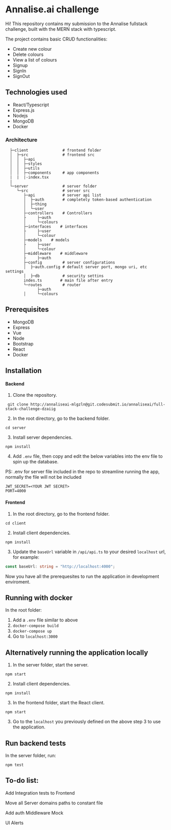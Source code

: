 # Annalise.ai challenge

Hi! This repository contains my submission to the Annalise fullstack challenge, built with the MERN stack with typescript.  

The project contains basic CRUD functionalities:
-   Create new colour
-   Delete colours
-   View a list of colours
-   Signup
-   SignIn
-   SignOut

## Technologies used
- React/Typescript
- Express.js
- Nodejs
- MongoDB
- Docker

### Architecture

      ├─client               # frontend folder
      │  ├─src               # frontend src
      │  │  ├─api
      │  │  ├─styles
      │  │  ├─utils
      │  │  ├─components     # app components
      |  |  |-index.tsx
      |
      └─server               # server folder
         └─src               # server src
            ├─api            # server api list
            │  ├─auth        # completely token-based authentication
            │  ├─thing
            │  └─user
            ├─controllers    # Controllers
            ├     ├─auth
            │     └─colours
            ├─interfaces    # interfaces
            ├     ├─user
            │     └─colour
            ├─models    # models
            ├     ├─user
            │     └─colour
            ├─middleware    # middleware
            ├     ├─auth
            ├─config         # server configurations
            │  ├─auth.config # default server port, mongo uri, etc settings
            │  ├─db          # security settins
            indes.ts        # main file after entry
            └─routes         # router
                  ├─auth
            │     └─colours


      

## Prerequisites

- MongoDB
- Express 
- Vue
- Node
- Bootstrap
- React
- Docker

## Installation

#### Backend

1. Clone the repository.

```
 git clone http://annaliseai-mlgzln@git.codesubmit.io/annaliseai/full-stack-challenge-dzaiig
```

2. In the root directory, go to the backend folder.

```
cd server
```

3. Install server dependencies.

```
npm install
```

4. Add `.env` file, then copy and edit the below variables into the env file to spin up the database.

PS: .env for server file included in the repo to streamline running the app, normally the file will not be included

```
JWT_SECRET=<YOUR JWT SECRET>
PORT=4000
```

#### Frontend

1. In the root directory, go to the frontend folder.

```
cd client
```

2. Install client dependencies.

```
npm install
```

3. Update the `baseUrl` variable in `/api/api.ts` to your desired `localhost` url, for example:

```typescript
const baseUrl: string = "http://localhost:4000";
```

Now you have all the prerequesites to run the application in development enviroment.


## Running with docker
In the root folder:
1. Add a ```.env``` file similar to above
2. ```docker-compose build```
3. ```docker-compose up```
4. Go to ```localhost:3000```

## Alternatively running the application locally

1. In the server folder, start the server.

```
npm start
```
2. Install client dependencies.

```
npm install
```

3. In the frontend folder, start the React client.

```
npm start
```

3. Go to the `localhost` you previously defined on the above step 3 to use the application.
## Run backend tests

In the server folder, run:

```
npm test
```
## To-do list:

Add Integration tests to Frontend

Move all Server domains paths to constant file

Add auth Middleware Mock

UI Alerts


